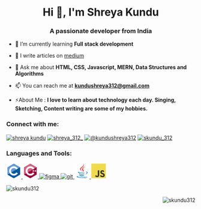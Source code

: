 <h1 align="center">Hi 👋, I'm Shreya Kundu</h1>
<h3 align="center">A passionate developer from India</h3>

- 🌱 I’m currently learning **Full stack development**

- 📝 I write articles on [medium](medium)

- 💬 Ask me about **HTML, CSS, Javascript, MERN, Data Structures and Algorithms**

- 📫 You can reach me at **kundushreya312@gmail.com**

- ⚡About Me : **I love to learn about technology each day. Singing, Sketching, Content writing are some of my hobbies.**

<h3 align="left">Connect with me:</h3>
<p align="left">
<a href="https://linkedin.com/in/shreya kundu" target="blank"><img align="center" src="https://raw.githubusercontent.com/rahuldkjain/github-profile-readme-generator/master/src/images/icons/Social/linked-in-alt.svg" alt="shreya kundu" height="30" width="40" /></a>
<a href="https://instagram.com/shreya_312_" target="blank"><img align="center" src="https://raw.githubusercontent.com/rahuldkjain/github-profile-readme-generator/master/src/images/icons/Social/instagram.svg" alt="shreya_312_" height="30" width="40" /></a>
<a href="https://medium.com/@kundushreya312" target="blank"><img align="center" src="https://raw.githubusercontent.com/rahuldkjain/github-profile-readme-generator/master/src/images/icons/Social/medium.svg" alt="@kundushreya312" height="30" width="40" /></a>
<a href="https://www.leetcode.com/skundu_312" target="blank"><img align="center" src="https://raw.githubusercontent.com/rahuldkjain/github-profile-readme-generator/master/src/images/icons/Social/leet-code.svg" alt="skundu_312" height="30" width="40" /></a>
</p>

<h3 align="left">Languages and Tools:</h3>
<p align="left"> <a href="https://www.cprogramming.com/" target="_blank"> <img src="https://raw.githubusercontent.com/devicons/devicon/master/icons/c/c-original.svg" alt="c" width="40" height="40"/> </a> <a href="https://www.w3schools.com/cpp/" target="_blank"> <img src="https://raw.githubusercontent.com/devicons/devicon/master/icons/cplusplus/cplusplus-original.svg" alt="cplusplus" width="40" height="40"/> </a> <a href="https://www.figma.com/" target="_blank"> <img src="https://www.vectorlogo.zone/logos/figma/figma-icon.svg" alt="figma" width="40" height="40"/> </a> <a href="https://git-scm.com/" target="_blank"> <img src="https://www.vectorlogo.zone/logos/git-scm/git-scm-icon.svg" alt="git" width="40" height="40"/> </a> <a href="https://www.java.com" target="_blank"> <img src="https://raw.githubusercontent.com/devicons/devicon/master/icons/java/java-original.svg" alt="java" width="40" height="40"/> </a> <a href="https://developer.mozilla.org/en-US/docs/Web/JavaScript" target="_blank"> <img src="https://raw.githubusercontent.com/devicons/devicon/master/icons/javascript/javascript-original.svg" alt="javascript" width="40" height="40"/> </a> </p>

<p><img align="center" src="https://github-readme-stats.vercel.app/api/top-langs?username=skundu312&show_icons=true&locale=en&layout=compact" alt="skundu312" /></p>

<p>&nbsp;<img align="right" src="https://github-readme-stats.vercel.app/api?username=skundu312&show_icons=true&locale=en" alt="skundu312" /></p>
